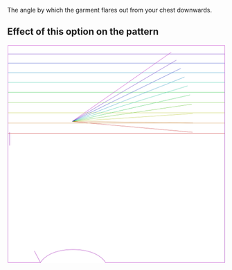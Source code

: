The angle by which the garment flares out from your chest downwards.

## Effect of this option on the pattern

![This image shows the effect of this option by superimposing several variants that have a different value for this option](tamiko_flare_sample.svg "Effect of this option on the pattern")
